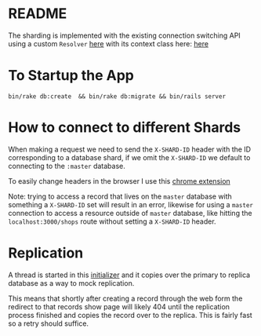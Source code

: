 # README

The sharding is implemented with the existing connection switching API using a custom `Resolver` [here](https://github.com/itsWill/sharded_app/blob/master/lib/sharding/middleware/shard_resolver.rb) with its context class here: [here](https://github.com/itsWill/sharded_app/blob/master/lib/sharding/middleware/shard_selector.rb)


# To Startup the App

`bin/rake db:create  && bin/rake db:migrate && bin/rails server`

# How to connect to different Shards

When making a request we need to send the `X-SHARD-ID` header with the ID corresponding to a database shard, if we omit the `X-SHARD-ID` we default to connecting to the `:master` database. 

To easily change headers in the browser I use this [chrome extension](https://chrome.google.com/webstore/detail/modheader/idgpnmonknjnojddfkpgkljpfnnfcklj?hl=en)


Note: trying to access a record that lives on the `master` database with something a `X-SHARD-ID` set will result in an error, likewise for using a `master` connection to access a resource outside of `master` database, like hitting the `localhost:3000/shops` route without setting a `X-SHARD-ID` header.

# Replication

A thread is started in this [initializer](https://github.com/itsWill/sharded_app/blob/master/config/initializers/sharding_intializer.rb#L9-L18) and it copies over the primary to replica database as a way to mock replication. 

This means that shortly after creating a record through the web form the redirect to that records show page will likely 404 until the replication process finished and copies the record over to the replica. This is fairly fast so a retry should suffice. 
